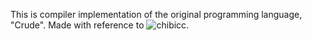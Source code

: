 This is compiler implementation of the original programming language, "Crude".
Made with reference to ![chibicc](https://github.com/rui314/chibicc/commit/cbb9bd0e1a30e393c8165713908f77e68a62d623).

